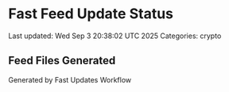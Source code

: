 # Fast Feed Update Status
Last updated: Wed Sep  3 20:38:02 UTC 2025
Categories: crypto

## Feed Files Generated

Generated by Fast Updates Workflow

